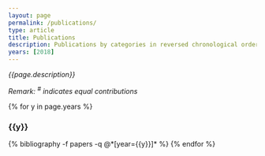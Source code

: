 ```yaml
---
layout: page
permalink: /publications/
type: article
title: Publications
description: Publications by categories in reversed chronological order. Generated by jekyll-scholar.
years: [2018]
---
```


_{{page.description}}_

_Remark: <sup>#</sup> indicates equal contributions_

{% for y in page.years %}
  <h3 class="article-list__group-header">{{y}}</h3>
  {% bibliography -f papers -q @*[year={{y}}]* %}
{% endfor %}
